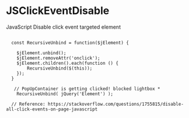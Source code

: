 # JSClickEventDisable
JavaScript Disable click event targeted element

```JS

  const RecursiveUnbind = function($jElement) {

    $jElement.unbind();
    $jElement.removeAttr('onclick');
    $jElement.children().each(function () {
        RecursiveUnbind($(this));
    });
  }
  	 
   // PopUpContainer is getting clicked! blocked lightbox * 
    RecursiveUnbind( jQuery('Element') );
 
  // Reference: https://stackoverflow.com/questions/1755815/disable-all-click-events-on-page-javascript
```
